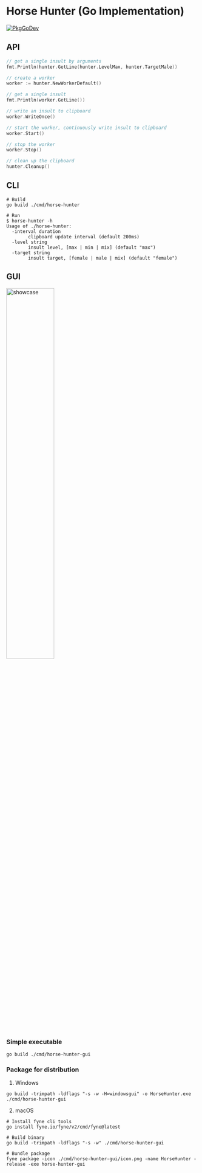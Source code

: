 # Horse Hunter (Go Implementation)

[![PkgGoDev](https://pkg.go.dev/badge/github.com/forewing/horse-hunter)](https://pkg.go.dev/github.com/forewing/horse-hunter)

## API

```go
// get a single insult by arguments
fmt.Println(hunter.GetLine(hunter.LevelMax, hunter.TargetMale))

// create a worker
worker := hunter.NewWorkerDefault()

// get a single insult
fmt.Println(worker.GetLine())

// write an insult to clipboard
worker.WriteOnce()

// start the worker, continuously write insult to clipboard
worker.Start()

// stop the worker
worker.Stop()

// clean up the clipboard
hunter.Cleanup()
```

## CLI

```shell
# Build
go build ./cmd/horse-hunter

# Run
$ horse-hunter -h
Usage of ./horse-hunter:
  -interval duration
        clipboard update interval (default 200ms)
  -level string
        insult level, [max | min | mix] (default "max")
  -target string
        insult target, [female | male | mix] (default "female")
```

## GUI

<img src="https://user-images.githubusercontent.com/13747187/148613206-508d9ed9-a952-4ea7-9a1d-8aeecdbb9c18.png" alt="showcase" width="50%"/>

### Simple executable

```shell
go build ./cmd/horse-hunter-gui
```

### Package for distribution

1. Windows

```
go build -trimpath -ldflags "-s -w -H=windowsgui" -o HorseHunter.exe ./cmd/horse-hunter-gui
```

2. macOS

```shell
# Install fyne cli tools
go install fyne.io/fyne/v2/cmd/fyne@latest

# Build binary
go build -trimpath -ldflags "-s -w" ./cmd/horse-hunter-gui

# Bundle package
fyne package -icon ./cmd/horse-hunter-gui/icon.png -name HorseHunter -release -exe horse-hunter-gui
```
